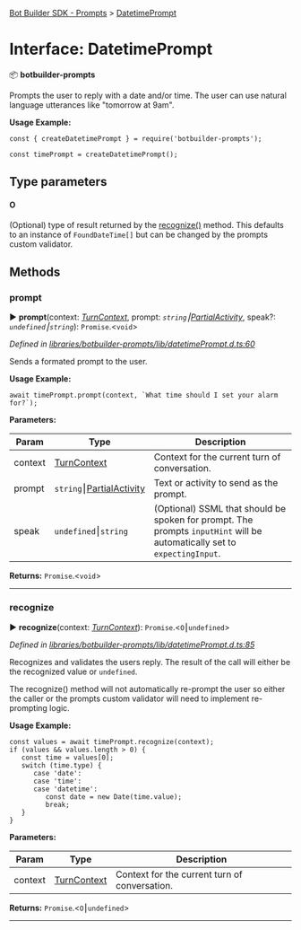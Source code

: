 [Bot Builder SDK - Prompts](../README.md) > [DatetimePrompt](../interfaces/botbuilder_prompts.datetimeprompt.md)



# Interface: DatetimePrompt


:package: **botbuilder-prompts**

Prompts the user to reply with a date and/or time. The user can use natural language utterances like "tomorrow at 9am".

**Usage Example:**

    const { createDatetimePrompt } = require('botbuilder-prompts');

    const timePrompt = createDatetimePrompt();

## Type parameters
#### O 

(Optional) type of result returned by the [recognize()](#recognize) method. This defaults to an instance of `FoundDateTime[]` but can be changed by the prompts custom validator.


## Methods
<a id="prompt"></a>

###  prompt

► **prompt**(context: *[TurnContext]()*, prompt: *`string`⎮[Partial]()[Activity]()*, speak?: *`undefined`⎮`string`*): `Promise`.<`void`>



*Defined in [libraries/botbuilder-prompts/lib/datetimePrompt.d.ts:60](https://github.com/Microsoft/botbuilder-js/blob/b50d910/libraries/botbuilder-prompts/lib/datetimePrompt.d.ts#L60)*



Sends a formated prompt to the user.

**Usage Example:**

    await timePrompt.prompt(context, `What time should I set your alarm for?`);


**Parameters:**

| Param | Type | Description |
| ------ | ------ | ------ |
| context | [TurnContext]()   |  Context for the current turn of conversation. |
| prompt | `string`⎮[Partial]()[Activity]()   |  Text or activity to send as the prompt. |
| speak | `undefined`⎮`string`   |  (Optional) SSML that should be spoken for prompt. The prompts `inputHint` will be automatically set to `expectingInput`. |





**Returns:** `Promise`.<`void`>





___

<a id="recognize"></a>

###  recognize

► **recognize**(context: *[TurnContext]()*): `Promise`.<`O`⎮`undefined`>



*Defined in [libraries/botbuilder-prompts/lib/datetimePrompt.d.ts:85](https://github.com/Microsoft/botbuilder-js/blob/b50d910/libraries/botbuilder-prompts/lib/datetimePrompt.d.ts#L85)*



Recognizes and validates the users reply. The result of the call will either be the recognized value or `undefined`.

The recognize() method will not automatically re-prompt the user so either the caller or the prompts custom validator will need to implement re-prompting logic.

**Usage Example:**

    const values = await timePrompt.recognize(context);
    if (values && values.length > 0) {
       const time = values[0];
       switch (time.type) {
          case 'date':
          case 'time':
          case 'datetime':
             const date = new Date(time.value);
             break;
       }
    }


**Parameters:**

| Param | Type | Description |
| ------ | ------ | ------ |
| context | [TurnContext]()   |  Context for the current turn of conversation. |





**Returns:** `Promise`.<`O`⎮`undefined`>





___



